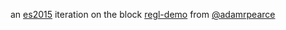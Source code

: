 an [es2015](https://babeljs.io/learn-es2015/) iteration on the block [regl-demo](https://bl.ocks.org/1wheel/e025cbd91ac499d360a8b3346cb6f9e7) from [@adamrpearce](https://twitter.com/adamrpearce)